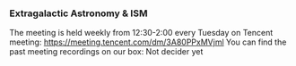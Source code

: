 ### Extragalactic Astronomy & ISM ###
The meeting is held weekly from 12:30-2:00 every Tuesday on Tencent meeting: https://meeting.tencent.com/dm/3A80PPxMVjml
You can find the past meeting recordings on our box: Not decider yet

